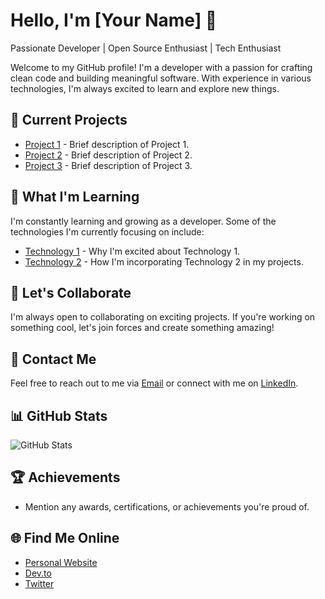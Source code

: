 # Hello, I'm [Your Name] 👋

Passionate Developer | Open Source Enthusiast | Tech Enthusiast

Welcome to my GitHub profile! I'm a developer with a passion for crafting clean code and building meaningful software. With experience in various technologies, I'm always excited to learn and explore new things.

## 🔭 Current Projects

- [Project 1](link-to-project-1) - Brief description of Project 1.
- [Project 2](link-to-project-2) - Brief description of Project 2.
- [Project 3](link-to-project-3) - Brief description of Project 3.

## 🌱 What I'm Learning

I'm constantly learning and growing as a developer. Some of the technologies I'm currently focusing on include:

- [Technology 1](link-to-technology-1) - Why I'm excited about Technology 1.
- [Technology 2](link-to-technology-2) - How I'm incorporating Technology 2 in my projects.

## 👯 Let's Collaborate

I'm always open to collaborating on exciting projects. If you're working on something cool, let's join forces and create something amazing!

## 💬 Contact Me

Feel free to reach out to me via [Email](mailto:youremail@example.com) or connect with me on [LinkedIn](https://www.linkedin.com/in/yourusername/).

## 📊 GitHub Stats

![GitHub Stats](https://github-readme-stats.vercel.app/api?username=yourusername&show_icons=true&theme=radical)

## 🏆 Achievements

- Mention any awards, certifications, or achievements you're proud of.

## 🌐 Find Me Online

- [Personal Website](https://www.yourwebsite.com)
- [Dev.to](https://dev.to/yourusername)
- [Twitter](https://twitter.com/yourusername)
